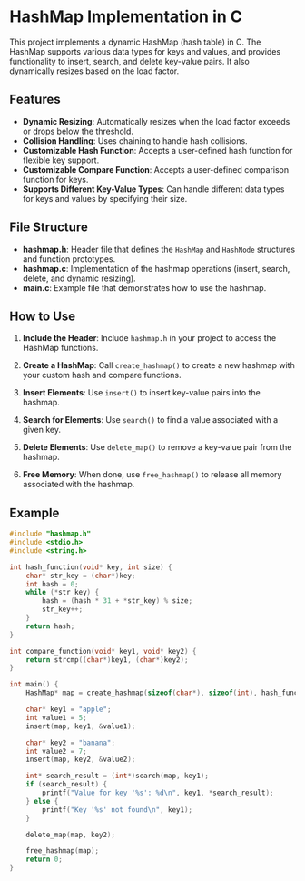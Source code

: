 # HashMap Implementation in C

This project implements a dynamic HashMap (hash table) in C. The HashMap supports various data types for keys and values, and provides functionality to insert, search, and delete key-value pairs. It also dynamically resizes based on the load factor.

## Features

- **Dynamic Resizing**: Automatically resizes when the load factor exceeds or drops below the threshold.
- **Collision Handling**: Uses chaining to handle hash collisions.
- **Customizable Hash Function**: Accepts a user-defined hash function for flexible key support.
- **Customizable Compare Function**: Accepts a user-defined comparison function for keys.
- **Supports Different Key-Value Types**: Can handle different data types for keys and values by specifying their size.

## File Structure

- **hashmap.h**: Header file that defines the `HashMap` and `HashNode` structures and function prototypes.
- **hashmap.c**: Implementation of the hashmap operations (insert, search, delete, and dynamic resizing).
- **main.c**: Example file that demonstrates how to use the hashmap.

## How to Use

1. **Include the Header**: Include `hashmap.h` in your project to access the HashMap functions.

2. **Create a HashMap**: Call `create_hashmap()` to create a new hashmap with your custom hash and compare functions.

3. **Insert Elements**: Use `insert()` to insert key-value pairs into the hashmap.

4. **Search for Elements**: Use `search()` to find a value associated with a given key.

5. **Delete Elements**: Use `delete_map()` to remove a key-value pair from the hashmap.

6. **Free Memory**: When done, use `free_hashmap()` to release all memory associated with the hashmap.

## Example

```c
#include "hashmap.h"
#include <stdio.h>
#include <string.h>

int hash_function(void* key, int size) {
    char* str_key = (char*)key;
    int hash = 0;
    while (*str_key) {
        hash = (hash * 31 + *str_key) % size;
        str_key++;
    }
    return hash;
}

int compare_function(void* key1, void* key2) {
    return strcmp((char*)key1, (char*)key2);
}

int main() {
    HashMap* map = create_hashmap(sizeof(char*), sizeof(int), hash_function, compare_function, 10);

    char* key1 = "apple";
    int value1 = 5;
    insert(map, key1, &value1);

    char* key2 = "banana";
    int value2 = 7;
    insert(map, key2, &value2);

    int* search_result = (int*)search(map, key1);
    if (search_result) {
        printf("Value for key '%s': %d\n", key1, *search_result);
    } else {
        printf("Key '%s' not found\n", key1);
    }

    delete_map(map, key2);

    free_hashmap(map);
    return 0;
}
```